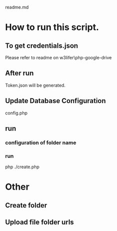 readme.md

# How to run this script.

## To get credentials.json

Please refer to readme on w3lifer\php-google-drive

## After run

Token.json will be generated.

## Update Database Configuration

config.php

## run

### configuration of folder name

### run

php ./create.php

# Other

## Create folder

## Upload file folder urls
